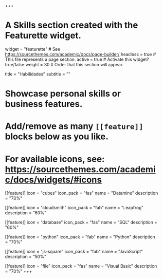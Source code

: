+++
# A Skills section created with the Featurette widget.
widget = "featurette"  # See https://sourcethemes.com/academic/docs/page-builder/
headless = true  # This file represents a page section.
active = true  # Activate this widget? true/false
weight = 30  # Order that this section will appear.

title = "Habilidades"
subtitle = ""

# Showcase personal skills or business features.
# 
# Add/remove as many `[[feature]]` blocks below as you like.
# 
# For available icons, see: https://sourcethemes.com/academic/docs/widgets/#icons

[[feature]]
  icon = "cubes"
  icon_pack = "fas"
  name = "Datamine"
  description = "70%"
  
[[feature]]
  icon = "cloudsmith"
  icon_pack = "fab"
  name = "Leapfrog"
  description = "60%"
  
[[feature]]
  icon = "database"
  icon_pack = "fas"
  name = "SQL"
  description = "60%"
  
[[feature]]
  icon = "python"
  icon_pack = "fab"
  name = "Python"
  description = "70%" 
  
[[feature]]
  icon = "js-square"
  icon_pack = "fab"
  name = "JavaScript"
  description = "50%" 
  
[[feature]]
  icon = "file"
  icon_pack = "fas"
  name = "Visual Basic"
  description = "70%" 
+++
